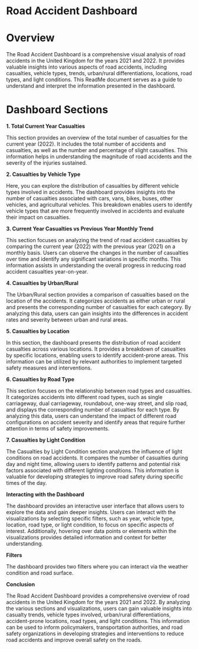 # Road Accident Dashboard 

# Overview

The Road Accident Dashboard is a comprehensive visual analysis of road accidents in the United Kingdom for the years 2021 and 2022. It provides valuable insights into various aspects of road accidents, including casualties, vehicle types, trends, urban/rural differentiations, locations, road types, and light conditions. This ReadMe document serves as a guide to understand and interpret the information presented in the dashboard.

# Dashboard Sections

**1. Total Current Year Casualties**

This section provides an overview of the total number of casualties for the current year (2022). It includes the total number of accidents and casualties, as well as the number and percentage of slight casualties. This information helps in understanding the magnitude of road accidents and the severity of the injuries sustained.


**2. Casualties by Vehicle Type**

Here, you can explore the distribution of casualties by different vehicle types involved in accidents. The dashboard provides insights into the number of casualties associated with cars, vans, bikes, buses, other vehicles, and agricultural vehicles. This breakdown enables users to identify vehicle types that are more frequently involved in accidents and evaluate their impact on casualties.

**3. Current Year Casualties vs Previous Year Monthly Trend**

This section focuses on analyzing the trend of road accident casualties by comparing the current year (2022) with the previous year (2021) on a monthly basis. Users can observe the changes in the number of casualties over time and identify any significant variations in specific months. This information assists in understanding the overall progress in reducing road accident casualties year-on-year.

**4. Casualties by Urban/Rural**

The Urban/Rural section provides a comparison of casualties based on the location of the accidents. It categorizes accidents as either urban or rural and presents the corresponding number of casualties for each category. By analyzing this data, users can gain insights into the differences in accident rates and severity between urban and rural areas.

**5. Casualties by Location**

In this section, the dashboard presents the distribution of road accident casualties across various locations. It provides a breakdown of casualties by specific locations, enabling users to identify accident-prone areas. This information can be utilized by relevant authorities to implement targeted safety measures and interventions.

**6. Casualties by Road Type**

This section focuses on the relationship between road types and casualties. It categorizes accidents into different road types, such as single carriageway, dual carriageway, roundabout, one-way street, and slip road, and displays the corresponding number of casualties for each type. By analyzing this data, users can understand the impact of different road configurations on accident severity and identify areas that require further attention in terms of safety improvements.

**7. Casualties by Light Condition**

The Casualties by Light Condition section analyzes the influence of light conditions on road accidents. It compares the number of casualties during day and night time, allowing users to identify patterns and potential risk factors associated with different lighting conditions. This information is valuable for developing strategies to improve road safety during specific times of the day.

**Interacting with the Dashboard**

The dashboard provides an interactive user interface that allows users to explore the data and gain deeper insights. Users can interact with the visualizations by selecting specific filters, such as year, vehicle type, location, road type, or light condition, to focus on specific aspects of interest. Additionally, hovering over data points or elements within the visualizations provides detailed information and context for better understanding.

**Filters**

The dashboard provides two filters where you can interact via the weather condition and road surface.

**Conclusion**

The Road Accident Dashboard provides a comprehensive overview of road accidents in the United Kingdom for the years 2021 and 2022. By analyzing the various sections and visualizations, users can gain valuable insights into casualty trends, vehicle types involved, urban/rural differentiations, accident-prone locations, road types, and light conditions. This information can be used to inform policymakers, transportation authorities, and road safety organizations in developing strategies and interventions to reduce road accidents and improve overall safety on the roads.